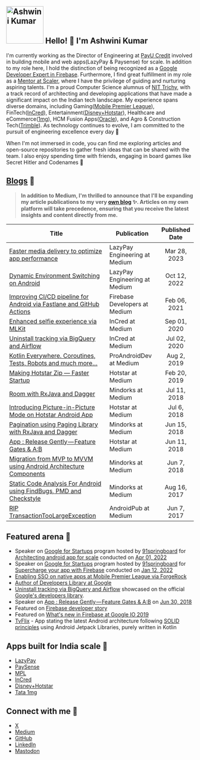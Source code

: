 ## <img src="https://github.com/reactivedroid.png" width="100px;" height="100px;" alt="Ashwini Kumar" /> Hello! 👋 I'm Ashwini Kumar
I'm currently working as the Director of Engineering at [PayU Credit](https://www.lazypay.in/) involved in building mobile and web apps(LazyPay & Paysense) for scale. In addition to my role here, I hold the distinction of being recognized as a [Google Developer Expert in Firebase](https://developers.google.com/community/experts/directory/profile/profile-ashwini-kumar). Furthermore, I find great fulfillment in my role as a [Mentor at Scaler](https://www.scaler.com/), where I have the privilege of guiding and nurturing aspiring talents. I'm a proud Computer Science alumnus of [NIT Trichy](https://www.nitt.edu/), with a track record of architecting and developing applications that have made a significant impact on the Indian tech landscape. My experience spans diverse domains, including Gaming([Mobile Premier League](https://www.mpl.live/)), FinTech([InCred](https://www.incred.com/)),  Entertainment([Disney+Hotstar](https://www.hotstar.com/)), Healthcare and eCommerce([1mg](https://www.1mg.com/)), HCM Fusion Apps([Oracle](www.oracle.com)), and Agro & Construction Tech([Trimble](https://www.trimble.com/)). As technology continues to evolve, I am committed to the pursuit of engineering excellence every day 🎯

When I'm not immersed in code, you can find me exploring articles and open-source repositories to gather fresh ideas that can be shared with the team. I also enjoy spending time with friends, engaging in board games like Secret Hitler and Codenames 🥷

## [Blogs](https://blogs.reactivedroid.com/) 📝

> **In addition to Medium, I'm thrilled to announce that I'll be expanding my article publications to my very [own blog](https://blogs.reactivedroid.com/) ✨. Articles on my own platform will take precedence, ensuring that you receive the latest insights and content directly from me.**

| Title                                                                                                                                                                               | Publication             | Published Date |
|-------------------------------------------------------------------------------------------------------------------------------------------------------------------------------------|-------------------------|:--------------:|
| [Faster media delivery to optimize app performance](https://techblog.lazypay.in/faster-media-delivery-to-optimize-app-performance-e09ce96c9757) | LazyPay Engineering at Medium | Mar 28, 2023   |
| [Dynamic Environment Switching on Android](https://techblog.lazypay.in/dynamic-environment-switching-on-android-2048567e59c7) | LazyPay Engineering at Medium | Oct 12, 2022   |
| [Improving CI/CD pipeline for Android via Fastlane and GitHub Actions](https://medium.com/firebase-developers/improving-ci-cd-pipeline-for-android-via-fastlane-and-github-actions-a635162d2c53) | Firebase Developers at Medium | Feb 06, 2021   |
| [Enhanced selfie experience via MLKit](https://medium.com/incred-technopedia/enhanced-selfie-experience-via-mlkit-ffc52017045b)                                                     | InCred at Medium        | Sep 01, 2020   |
| [Uninstall tracking via BigQuery and Airflow](https://medium.com/incred-tech-blog/uninstall-tracking-via-bigquery-and-airflow-40eb33d8bedc)                                         | InCred at Medium        | Jul 02, 2020   |
| [Kotlin Everywhere. Coroutines, Tests, Robots and much more…](https://proandroiddev.com/kotlin-everywhere-coroutines-tests-robots-and-much-more-b02030206cc9)                       | ProAndroidDev at Medium | Aug 2, 2019    |
| [Making Hotstar Zip — Faster Startup](https://blog.hotstar.com/making-hotstar-zip-app-load-times-9d7ac7435257)                                                                      | Hotstar at Medium       | Feb 20, 2019   |
| [Room with RxJava and Dagger](https://medium.com/mindorks/room-with-rxjava-and-dagger-2722f4420651)                                                                                 | Mindorks at Medium      | Jul 11, 2018   |
| [Introducing Picture-in-Picture Mode on Hotstar Android App](https://blog.hotstar.com/introducing-picture-in-picture-mode-on-hotstar-android-app-9f59ac5f822)                       | Hotstar at Medium       | Jul 6, 2018    |
| [Pagination using Paging Library with RxJava and Dagger](https://medium.com/mindorks/pagination-using-paging-library-with-rxjava-and-dagger-d9d05dbd8eac)                           | Mindorks at Medium      | Jun 15, 2018   |
| [App : Release Gently — Feature Gates & A:B](https://blog.hotstar.com/app-release-gently-feature-gates-a-b-f43ba0e314d0)                                                            | Hotstar at Medium       | Jun 11, 2018   |
| [Migration from MVP to MVVM using Android Architecture Components](https://medium.com/mindorks/migration-from-mvp-to-mvvm-using-android-architecture-components-4bc058a1f73c)       | Mindorks at Medium      | Jun 7, 2018    |
| [Static Code Analysis For Android using FindBugs, PMD and Checkstyle](https://blog.mindorks.com/static-code-analysis-for-android-using-findbugs-pmd-and-checkstyle-3a2861834c6a)    | Mindorks at Medium      | Aug 16, 2017   |
| [RIP TransactionTooLargeException](https://android.jlelse.eu/rip-transactiontoolargeexception-7256cf14cd69)                                                                         | AndroidPub at Medium    | Jun 7, 2017    |

## Featured arena 💫

* Speaker on [Google for Startups](https://startup.google.com/) program hosted by [91springboard](https://www.91springboard.com/) for [Architecting android app for scale](https://speakerdeck.com/reactivedroid/architecting-android-app-for-scale) conducted on [Apr 01, 2022](https://www.meetup.com/91springboardDelhi/events/284796996/)
* Speaker on [Google for Startups](https://startup.google.com/) program hosted by [91springboard](https://www.91springboard.com/) for [Supercharge your app with Firebase](https://speakerdeck.com/reactivedroid/supercharge-your-app-with-firebase) conducted on [Jan 12, 2022](https://www.meetup.com/91springboardDelhi/events/283115481/)
* [Enabling SSO on native apps at Mobile Premier League via ForgeRock](https://www.forgerock.com/blog/mobile-premier-league-implements-forgerock-support-growth-85-million-customers-worldwide-and-0)
* [Author of Developers Library at Google](https://devlibrary.withgoogle.com/authors/reactivedroid)
* [Uninstall tracking via BigQuery and Airflow](https://medium.com/incred-tech-blog/uninstall-tracking-via-bigquery-and-airflow-40eb33d8bedc) showcased on the official [Google's developers library](https://devlibrary.withgoogle.com/products/firebase).  
* Speaker on [App : Release Gently — Feature Gates & A:B](https://speakerdeck.com/reactivedroid/b) on [Jun 30, 2018](https://www.meetup.com/blrdroid/events/251716069/)
* Featured on [Firebase developer story](https://www.youtube.com/watch?v=LZUlPUsmd_w)
* Featured on [What's new in Firebase at Google IO 2019](https://www.youtube.com/watch?v=x8qTEMkZCPs)
* [TvFlix](https://github.com/reactivedroid/TvFlix) - App stating the latest Android architecture following [SOLID principles](https://en.wikipedia.org/wiki/SOLID) using Android Jetpack Libraries, purely written in Kotlin

## Apps built for India scale 🚀

* [LazyPay](https://play.google.com/store/apps/details?id=com.citrus.citruspay)
* [PaySense](https://play.google.com/store/apps/details?id=com.gopaysense.android.boost)
* [MPL](https://www.mpl.live/)
* [InCred](https://play.google.com/store/apps/details?id=com.incred.customer)
* [Disney+Hotstar](https://play.google.com/store/apps/details?id=in.startv.hotstar)
* [Tata 1mg](https://play.google.com/store/apps/details?id=com.aranoah.healthkart.plus)

## Connect with me 🤝

* [X](https://twitter.com/reactivedroid)
* [Medium](https://medium.com/@reactivedroid)
* [GitHub](https://github.com/reactivedroid)
* [LinkedIn](https://www.linkedin.com/in/reactivedroid/)
* <a rel="me" href="https://hachyderm.io/@reactivedroid">Mastodon</a>
